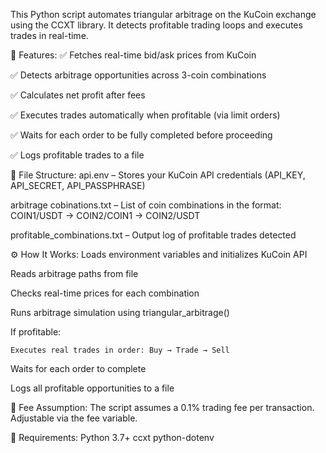 This Python script automates triangular arbitrage on the KuCoin exchange using the CCXT library. It detects profitable trading loops and executes trades in real-time.

🚀 Features:
  ✅ Fetches real-time bid/ask prices from KuCoin

  ✅ Detects arbitrage opportunities across 3-coin combinations

  ✅ Calculates net profit after fees

  ✅ Executes trades automatically when profitable (via limit orders)

  ✅ Waits for each order to be fully completed before proceeding

  ✅ Logs profitable trades to a file

📂 File Structure:
  api.env – Stores your KuCoin API credentials (API_KEY, API_SECRET, API_PASSPHRASE)

  arbitrage cobinations.txt – List of coin combinations in the format:
  COIN1/USDT -> COIN2/COIN1 -> COIN2/USDT

  profitable_combinations.txt – Output log of profitable trades detected

⚙️ How It Works:
  Loads environment variables and initializes KuCoin API

  Reads arbitrage paths from file

  Checks real-time prices for each combination

  Runs arbitrage simulation using triangular_arbitrage()

  If profitable:

    Executes real trades in order: Buy → Trade → Sell

  Waits for each order to complete

  Logs all profitable opportunities to a file

💸 Fee Assumption:
  The script assumes a 0.1% trading fee per transaction. Adjustable via the fee variable.

📌 Requirements:
  Python 3.7+
  ccxt
  python-dotenv



